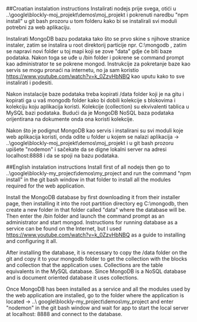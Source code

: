 ##Croatian instalation instructions
Instalirati nodejs prije svega, otići u ..\google\blockly-moj_projekt\demos\moj_projekt i pokrenuti naredbu "npm install"
u git bash prozoru u tom folderu kako bi se instalirali svi moduli potrebni za web aplikaciju.

Instalirati MongoDB bazu podataka tako što se prvo skine s njihove stranice instaler, zatim se instalira u root direktorij particije npr. C:\mongodb , zatim se napravi novi folder u toj mapi koji se zove "data" gdje će biti baze podataka. Nakon toga se uđe u /bin folder i pokrene se command prompt kao administrator te se pokrene mongod. Instrukcije za pokretanje baze kao servis se mogu pronaći na internetu, no ja sam koristio https://www.youtube.com/watch?v=k_0ZzvHbNBQ kao uputu kako to sve instalirati i podesiti.

Nakon instalacije baze podataka treba kopirati /data folder koji je na gitu i kopirati ga u vaš mongodb folder kako bi dobili kolekcije s blokovima i kolekciju koju aplikacija koristi. Kolekcije (collection) su ekvivalenti tablica u MySQL bazi podataka. Budući da je MongoDB NoSQL baza podataka orijentirana na dokumente onda ona koristi kolekcije.

Nakon što je podignut MongoDB kao servis i instalirani su svi moduli koje web aplikacija koristi, onda odite u folder u kojem se nalazi aplikacija -> ..\google\blockly-moj_projekt\demos\moj_projekt i u git bash prozoru upišete "nodemon" i sačekate da se digne lokalni server na adresi localhost:8888 i da se spoji na bazu podataka.

##English instalation instructions
Install first of all nodejs then go to ..\google\blockly-my_project\demos\my_project and run the command "npm install" in the git bash window in that folder to install all the modules required for the web application.

Install the MongoDB database by first downloading it from their installer page, then installing it into the root partition directory eg C:\mongodb, then create a new folder in that folder called "data" where the database will be. Then enter the /bin folder and launch the command prompt as an administrator and start mongod. Instructions for running database as a service can be found on the Internet, but I used https://www.youtube.com/watch?v=k_0ZzvHbNBQ as a guide to installing and configuring it all.

After installing the database, it is necessary to copy the /data folder on the git and copy it to your mongodb folder to get the collection with the blocks and collection that the application uses. Collections are the table equivalents in the MySQL database. Since MongoDB is a NoSQL database and is document oriented database it uses collections.

Once MongoDB has been installed as a service and all the modules used by the web application are installed, go to the folder where the application is located -> ..\ google\blockly-my_project\demos\my_project and enter "nodemon" in the git bash window and wait for app to start the local server at localhost: 8888 and connect to the database.